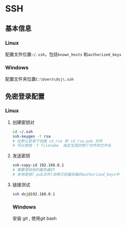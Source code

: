 # SSH 

## 基本信息

### Linux 

配置文件位置`~/.ssh`，包括`known_hosts` 和`authorized_keys`

### Windows

配置文件夹位置`C:\Users\dsj\.ssh`

## 免密登录配置

### Linux 

1. 创建密钥对

   ```bash
   cd ~/.ssh 
   ssh-keygen -t rsa 
   # 在默认目录下创建 id_rsa 和 id_rsa.pub 文件
   # 可以使用 -f filename  指定生成的两个文件的文件名
   ```

2. 发送密钥

   ```bash
   ssh-copy-id 192.168.0.1 
   # 需要登陆到的服务器IP
   # 本地密钥(.pub文件)将拷贝到服务器的authorized_keys中
   ```

3. 链接测试

   ```bash
   ssh dsj@192.168.0.1
   ```
   
   ### Windows 
   
   安装 git , 使用git bash